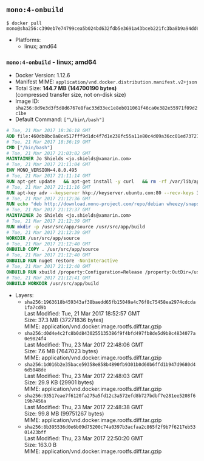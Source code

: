 ## `mono:4-onbuild`

```console
$ docker pull mono@sha256:c390eb7e74799cea5b024bd632fdb5e3691a43bceb221fc3ba8b9a94dd66568e
```

-	Platforms:
	-	linux; amd64

### `mono:4-onbuild` - linux; amd64

-	Docker Version: 1.12.6
-	Manifest MIME: `application/vnd.docker.distribution.manifest.v2+json`
-	Total Size: **144.7 MB (144700190 bytes)**  
	(compressed transfer size, not on-disk size)
-	Image ID: `sha256:8d9e3d3f5d8d6767e8fac33d33ec1e8eb011061f46ca0e382e55971f09d2c1be`
-	Default Command: `["\/bin\/bash"]`

```dockerfile
# Tue, 21 Mar 2017 18:36:18 GMT
ADD file:460db8bc0a8ce517fff9d1dc4f7d1e238fc55a11e80c4d09a36cc01ed7372733 in / 
# Tue, 21 Mar 2017 18:36:19 GMT
CMD ["/bin/bash"]
# Tue, 21 Mar 2017 21:03:02 GMT
MAINTAINER Jo Shields <jo.shields@xamarin.com>
# Tue, 21 Mar 2017 21:11:04 GMT
ENV MONO_VERSION=4.8.0.495
# Tue, 21 Mar 2017 21:11:14 GMT
RUN apt-get update   && apt-get install -y curl   && rm -rf /var/lib/apt/lists/*
# Tue, 21 Mar 2017 21:11:16 GMT
RUN apt-key adv --keyserver hkp://keyserver.ubuntu.com:80 --recv-keys 3FA7E0328081BFF6A14DA29AA6A19B38D3D831EF
# Tue, 21 Mar 2017 21:12:36 GMT
RUN echo "deb http://download.mono-project.com/repo/debian wheezy/snapshots/$MONO_VERSION main" > /etc/apt/sources.list.d/mono-xamarin.list   && apt-get update   && apt-get install -y binutils mono-devel ca-certificates-mono fsharp mono-vbnc nuget referenceassemblies-pcl   && rm -rf /var/lib/apt/lists/* /tmp/*
# Tue, 21 Mar 2017 21:12:37 GMT
MAINTAINER Jo Shields <jo.shields@xamarin.com>
# Tue, 21 Mar 2017 21:12:39 GMT
RUN mkdir -p /usr/src/app/source /usr/src/app/build
# Tue, 21 Mar 2017 21:12:39 GMT
WORKDIR /usr/src/app/source
# Tue, 21 Mar 2017 21:12:40 GMT
ONBUILD COPY . /usr/src/app/source
# Tue, 21 Mar 2017 21:12:40 GMT
ONBUILD RUN nuget restore -NonInteractive
# Tue, 21 Mar 2017 21:12:40 GMT
ONBUILD RUN xbuild /property:Configuration=Release /property:OutDir=/usr/src/app/build/
# Tue, 21 Mar 2017 21:12:41 GMT
ONBUILD WORKDIR /usr/src/app/build
```

-	Layers:
	-	`sha256:1963618b459343af38baedd65fb15049a4c76f8c75458ea2974cdcda1fa7cd9b`  
		Last Modified: Tue, 21 Mar 2017 18:52:57 GMT  
		Size: 37.3 MB (37271836 bytes)  
		MIME: application/vnd.docker.image.rootfs.diff.tar.gzip
	-	`sha256:d0d4e4c2fc8b0d8430255135386f9f4bfd497fb8de5d9b8c4834077a0e9824f4`  
		Last Modified: Thu, 23 Mar 2017 22:48:06 GMT  
		Size: 7.6 MB (7647023 bytes)  
		MIME: application/vnd.docker.image.rootfs.diff.tar.gzip
	-	`sha256:1d016b2e35bace59358e858b4890fb9301b0d60b6ffd1b947d9680d46d5048de`  
		Last Modified: Thu, 23 Mar 2017 22:48:03 GMT  
		Size: 29.9 KB (29901 bytes)  
		MIME: application/vnd.docker.image.rootfs.diff.tar.gzip
	-	`sha256:93517eae7f6120fa275a5fd12c3a572efd8b727bdbf7e281ee5208f619b7456a`  
		Last Modified: Thu, 23 Mar 2017 22:48:38 GMT  
		Size: 99.8 MB (99751267 bytes)  
		MIME: application/vnd.docker.image.rootfs.diff.tar.gzip
	-	`sha256:8b395536d0e6b09d75200c74a0397b3acfaa2c865f2f9b7f6217eb5301423bff`  
		Last Modified: Thu, 23 Mar 2017 22:50:20 GMT  
		Size: 163.0 B  
		MIME: application/vnd.docker.image.rootfs.diff.tar.gzip
